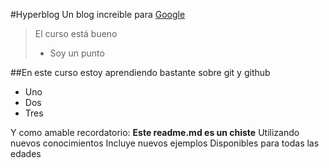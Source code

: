 #Hyperblog
Un blog increible para [Google](https://www.google.com.pe/)
> El curso está bueno
> + Soy un punto

##En este curso estoy aprendiendo bastante sobre git y github
* Uno
* Dos
* Tres

Y como amable recordatorio: **Este readme.md es un chiste**
Utilizando nuevos conocimientos
Incluye nuevos ejemplos
Disponibles para todas las edades
